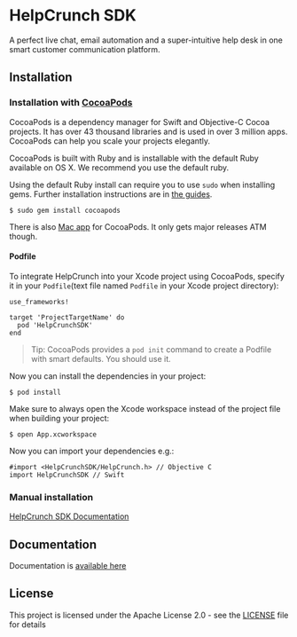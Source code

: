 
# HelpCrunch SDK

A perfect live chat, email automation and a super-intuitive help desk in one smart customer communication platform.

## Installation

### Installation with [CocoaPods](https://cocoapods.org)

CocoaPods is a dependency manager for Swift and Objective-C Cocoa projects. It has over 43 thousand libraries and is used in over 3 million apps. CocoaPods can help you scale your projects elegantly.

CocoaPods is built with Ruby and is installable with the default Ruby available on OS X. We recommend you use the default ruby.

Using the default Ruby install can require you to use  `sudo`  when installing gems. Further installation instructions are in  [the guides](https://guides.cocoapods.org/using/getting-started.html#getting-started).

```
$ sudo gem install cocoapods
```

There is also  [Mac app](https://cocoapods.org/app)  for CocoaPods. It only gets major releases ATM though.

#### Podfile

To integrate HelpCrunch into your Xcode project using CocoaPods, specify it in your  `Podfile`(text file named `Podfile` in your Xcode project directory):

```
use_frameworks!

target 'ProjectTargetName' do
  pod 'HelpCrunchSDK'
end
```

> Tip: CocoaPods provides a `pod init` command to create a Podfile with smart defaults. You should use it.


Now you can install the dependencies in your project:

```
$ pod install
```

Make sure to always open the Xcode workspace instead of the project file when building your project:

```
$ open App.xcworkspace
```

Now you can import your dependencies e.g.:

```
#import <HelpCrunchSDK/HelpCrunch.h> // Objective C
import HelpCrunchSDK // Swift
```
### Manual installation

[HelpCrunch SDK Documentation](https://docs.helpcrunch.com/ios-sdk.html)

## Documentation

Documentation is [available here](https://docs.helpcrunch.com/ios-sdk.html)

## License

This project is licensed under the Apache License 2.0 - see the [LICENSE](LICENSE) file for details
